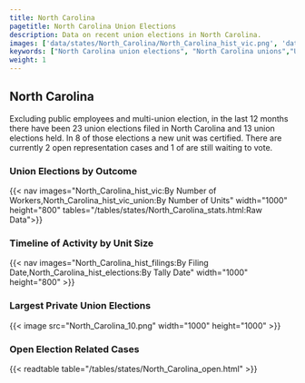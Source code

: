 ```yaml
---
title: North Carolina
pagetitle: North Carolina Union Elections
description: Data on recent union elections in North Carolina.
images: ['data/states/North_Carolina/North_Carolina_hist_vic.png', 'data/states/North_Carolina/North_Carolina_hist_size.png', 'data/states/North_Carolina/North_Carolina_10.png']
keywords: ["North Carolina union elections", "North Carolina unions","Union elections"]
weight: 1
---
```

##  North Carolina

Excluding public employees and multi-union election, in the last 12 months there have been 23 union elections filed in North Carolina and 13 union elections held. In 8 of those elections a new unit was certified. There are currently 2 open representation cases and 1 of are still waiting to vote.

### Union Elections by Outcome
{{< nav images="North_Carolina_hist_vic:By Number of Workers,North_Carolina_hist_vic_union:By Number of Units" width="1000" height="800" tables="/tables/states/North_Carolina_stats.html:Raw Data">}}

### Timeline of Activity by Unit Size
{{< nav images="North_Carolina_hist_filings:By Filing Date,North_Carolina_hist_elections:By Tally Date" width="1000" height="800" >}}

### Largest Private Union Elections
{{< image src="North_Carolina_10.png" width="1000" height="1000"  >}}

### Open Election Related Cases
{{< readtable table="/tables/states/North_Carolina_open.html" >}}

